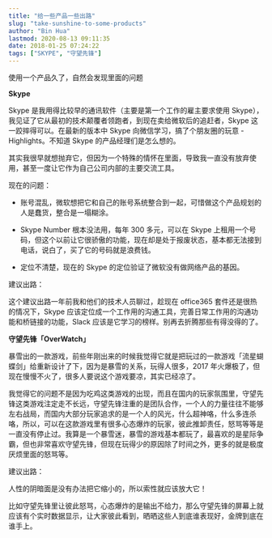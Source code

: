 ```yaml
---
title: "给一些产品一些出路"
slug: "take-sunshine-to-some-products"
author: "Bin Hua"
lastmod: 2020-08-13 09:11:35
date: 2018-01-25 07:24:22
tags: ["SKYPE", "守望先锋"]
---
```


使用一个产品久了，自然会发现里面的问题

**Skype**

Skype 是我用得比较早的通讯软件（主要是第一个工作的雇主要求使用 Skype），我见证了它从最初的技术颠覆者领跑者，到现在卖给微软后的追赶者，Skype 这一跤摔得可以。在最新的版本中 Skype 向微信学习，搞了个朋友圈的玩意 - Highlights。不知道 Skype 的产品经理们是怎么想的。

其实我很早就想抛弃它，但因为一个特殊的情怀在里面，导致我一直没有放弃使用，甚至一度让它作为自己公司内部的主要交流工具。

现在的问题：

- 账号混乱，微软想把它和自己的账号系统整合到一起，可惜做这个产品规划的人是蠢货，整合是一塌糊涂。

- Skype Number 根本没法用，每年 300 多元，可以在 Skype 上租用一个号码，但这个以前让它很骄傲的功能，现在却是处于报废状态，基本都无法接到电话，说白了，买了它的号码就是浪费钱。

- 定位不清楚，现在的 Skype 的定位验证了微软没有做网络产品的基因。 

建议出路：

这个建议出路一年前我和他们的技术人员聊过，趁现在 office365 套件还是很热的情况下，Skype 应该定位成一个工作用的沟通工具，完善日常工作用的沟通功能和桥链接的功能，Slack 应该是它学习的榜样。别再去折腾那些有得没得的了。

**守望先锋「OverWatch」**

暴雪出的一款游戏，前些年刚出来的时候我觉得它就是把玩过的一款游戏「流星蝴蝶剑」给重新设计了下，因为是暴雪的关系，玩得人很多，2017 年火爆极了，但现在慢慢不火了，很多人要说这个游戏要凉，其实已经凉了。

我觉得它的问题不是因为吃鸡这类游戏的出现，而且在国内的玩家氛围里，守望先锋这类游戏注定走不长远，守望先锋注重的是团队合作，一个人的力量往往不能够左右战局，而国内大部分玩家追求的是一个人的风光，什么超神咯，什么多连杀咯，所以，可以在这款游戏里有很多心态爆炸的玩家，彼此推卸责任，怒骂等等是一直没有停止过。我算是一个暴雪迷，暴雪的游戏基本都玩了，最喜欢的是星际争霸，但也非常喜欢守望先锋，但现在玩得少的原因除了时间之外，更多的就是极度厌烦里面的怒骂等。

建议出路：

人性的阴暗面是没有办法把它缩小的，所以索性就应该放大它！

比如守望先锋里让彼此怒骂，心态爆炸的是输出不给力，那么守望先锋的屏幕上就应该有个实时数据显示，让大家彼此看到，晒晒这些人到底谁表现好，金牌到底在谁手上。
